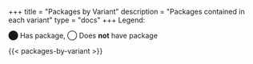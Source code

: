 +++
title = "Packages by Variant"
description = "Packages contained in each variant"
type = "docs"
+++
Legend:

&#x2B24; Has package, &#x25EF; Does __not__ have package

{{< packages-by-variant  >}}
